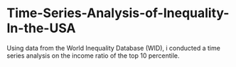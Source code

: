 # Time-Series-Analysis-of-Inequality-In-the-USA
Using data from the World Inequality Database (WID), i conducted a time series analysis on the income ratio of the top 10 percentile.  
